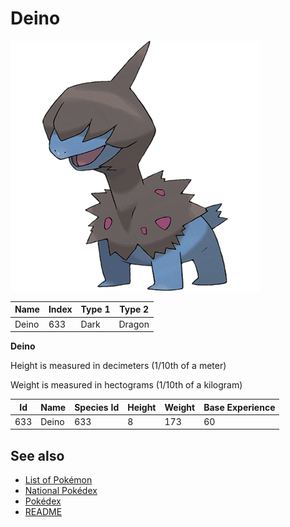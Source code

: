 # Deino


![Deino](images/633.png)

| **Name** | **Index** | **Type 1** | **Type 2** |
|----|----|----|----|
| Deino | 633 | Dark | Dragon  |

**Deino** 


Height is measured in decimeters (1/10th of a meter)

Weight is measured in hectograms (1/10th of a kilogram)

| **Id** | **Name** | **Species Id** | **Height** | **Weight** | **Base Experience** |
|--------|----------|----------------|------------|------------|---------------------|
| 633 | Deino | 633 | 8 | 173 | 60 |


## See also

- [List of Pokémon](../pokemon.md)
- [National Pokédex](../national_pokedex.md)
- [Pokédex](../pokedex.md)
- [README](../README.md)
